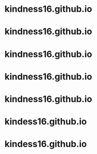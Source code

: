 # kindness16.github.io
# kindness16.github.io
# kindness16.github.io
# kindness16.github.io
# kindness16.github.io
# kindess16.github.io
# kindess16.github.io
